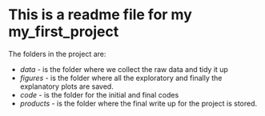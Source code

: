# This is a readme file for my my_first_project
The folders in the project are:

* _data_ - is the folder where we collect the raw data and tidy it up
* _figures_ - is the folder where all the exploratory and finally the explanatory plots are saved. 
* _code_ - is the folder for the initial and final codes
* _products_ - is the folder where the final write up for the project is stored. 
